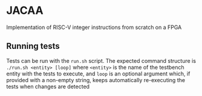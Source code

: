 # JACAA

Implementation of RISC-V integer instructions from scratch on a FPGA

## Running tests

Tests can be run with the `run.sh` script. The expected command structure is `./run.sh <entity> [loop]` where `<entity>` is the name of the testbench entity with the tests to execute, and `loop` is an optional argument which, if provided with a non-empty string, keeps automatically re-executing the tests when changes are detected
